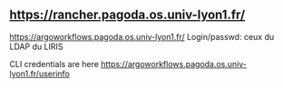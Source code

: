 https://rancher.pagoda.os.univ-lyon1.fr/
--
https://argoworkflows.pagoda.os.univ-lyon1.fr/
Login/passwd: ceux du LDAP du LIRIS

CLI credentials are here
   https://argoworkflows.pagoda.os.univ-lyon1.fr/userinfo

